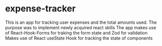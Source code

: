 # expense-tracker
This is an app for tracking user expenses and the total amounts used.
The purpose was to implement newly acquired react skills
The app makes use of React-Hook-Forms for traking the form state and Zod for validation
Makes use of React useState Hook for tracking the state of components 
